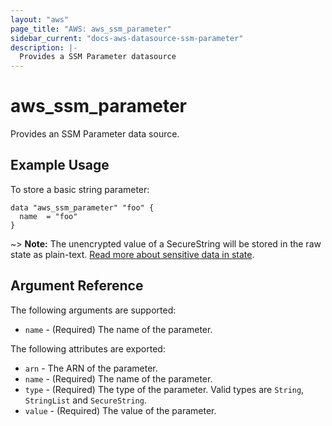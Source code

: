 ```yaml
---
layout: "aws"
page_title: "AWS: aws_ssm_parameter"
sidebar_current: "docs-aws-datasource-ssm-parameter"
description: |-
  Provides a SSM Parameter datasource
---
```


# aws\_ssm\_parameter

Provides an SSM Parameter data source.

## Example Usage

To store a basic string parameter:

```hcl
data "aws_ssm_parameter" "foo" {
  name  = "foo"
}
```

~> **Note:** The unencrypted value of a SecureString will be stored in the raw state as plain-text.
[Read more about sensitive data in state](/docs/state/sensitive-data.html).

## Argument Reference

The following arguments are supported:

* `name` - (Required) The name of the parameter.


The following attributes are exported:

* `arn` - The ARN of the parameter.
* `name` - (Required) The name of the parameter.
* `type` - (Required) The type of the parameter. Valid types are `String`, `StringList` and `SecureString`.
* `value` - (Required) The value of the parameter.
